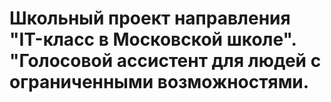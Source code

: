 # Школьный проект направления "IT-класс в Московской школе". "Голосовой ассистент для людей с ограниченными возможностями.

